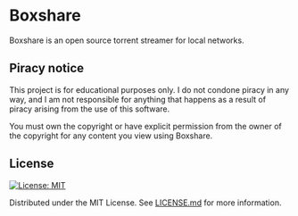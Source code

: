 # Boxshare

Boxshare is an open source torrent streamer for local networks.

## Piracy notice

This project is for educational purposes only. I do not condone piracy in any way, and I am not responsible for anything
that happens as a result of piracy arising from the use of this software.

You must own the copyright or have explicit permission from the owner of the copyright for any content you view using
Boxshare.

## License

[![License: MIT](https://img.shields.io/badge/License-MIT-yellow.svg)](https://opensource.org/licenses/MIT)

Distributed under the MIT License. See [LICENSE.md](LICENSE.md) for more information.
